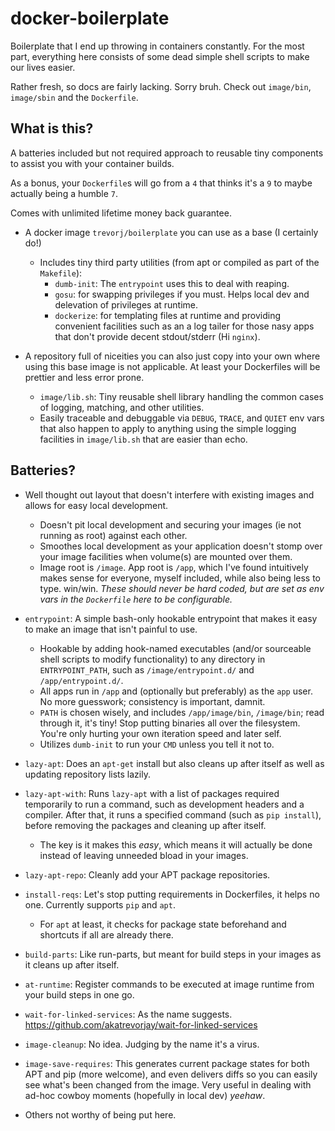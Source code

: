 docker-boilerplate
==================

Boilerplate that I end up throwing in containers constantly.
For the most part, everything here consists of some dead simple shell scripts to make our lives easier.

Rather fresh, so docs are fairly lacking. Sorry bruh.
Check out `image/bin`, `image/sbin` and the `Dockerfile`.


What is this?
-------------

A batteries included but not required approach to reusable tiny components to assist you with your container builds.

As a bonus, your `Dockerfile`s will go from a `4` that thinks it's a `9` to maybe actually being a humble `7`.

Comes with unlimited lifetime money back guarantee.

* A docker image `trevorj/boilerplate` you can use as a base (I certainly do!)
    * Includes tiny third party utilities (from apt or compiled as part of the `Makefile`):
        * `dumb-init`: The `entrypoint` uses this to deal with reaping.
        * `gosu`: for swapping privileges if you must. Helps local dev and delevation of privileges at runtime.
        * `dockerize`: for templating files at runtime and providing convenient facilities such as an a log tailer
          for those nasy apps that don't provide decent stdout/stderr (Hi `nginx`).

* A repository full of niceities you can also just copy into your own where using this base image is not applicable. At
  least your Dockerfiles will be prettier and less error prone.
    * `image/lib.sh`: Tiny reusable shell library handling the common cases of logging, matching, and other utilities.
    * Easily traceable and debuggable via `DEBUG`, `TRACE`, and `QUIET` env vars that also happen to apply to anything
    using the simple logging facilities in `image/lib.sh` that are easier than echo.


Batteries?
----------

* Well thought out layout that doesn't interfere with existing images and allows for easy local development.
    * Doesn't pit local development and securing your images (ie not running as root) against each other.
    * Smoothes local development as your application doesn't stomp over your image facilities when
        volume(s) are mounted over them.
    * Image root is `/image`. App root is `/app`, which I've found intuitively makes sense for everyone, myself
    included, while also being less to type. win/win.
        *These should never be hard coded, but are set as env vars in the `Dockerfile` here to be configurable.*

* `entrypoint`: A simple bash-only hookable entrypoint that makes it easy to make an image that isn't painful to use.
    * Hookable by adding hook-named executables (and/or sourceable shell scripts to modify functionality)
    to any directory in `ENTRYPOINT_PATH`, such as `/image/entrypoint.d/` and `/app/entrypoint.d/`.
    * All apps run in `/app` and (optionally but preferably) as the `app` user.
    No more guesswork; consistency is important, damnit.
    * `PATH` is chosen wisely, and includes `/app/image/bin`, `/image/bin`; read through it, it's tiny!
    Stop putting binaries all over the filesystem. You're only hurting your own iteration speed and later self.
    * Utilizes `dumb-init` to run your `CMD` unless you tell it not to.

* `lazy-apt`: Does an `apt-get` install but also cleans up after itself as well as updating repository lists lazily.
* `lazy-apt-with`: Runs `lazy-apt` with a list of packages required temporarily to run a command, such as
    development headers and a compiler. After that, it runs a specified command (such as `pip install`),
    before removing the packages and cleaning up after itself.
    * The key is it makes this *easy*, which means it will actually be done instead of leaving unneeded bload in your images.
* `lazy-apt-repo`: Cleanly add your APT package repositories.

* `install-reqs`: Let's stop putting requirements in Dockerfiles, it helps no one. Currently supports `pip` and
    `apt`.
    * For `apt` at least, it checks for package state beforehand and shortcuts if all are already there.

* `build-parts`: Like run-parts, but meant for build steps in your images as it cleans up after itself.

* `at-runtime`: Register commands to be executed at image runtime from your build steps in one go.

* `wait-for-linked-services`: As the name suggests. https://github.com/akatrevorjay/wait-for-linked-services

* `image-cleanup`: No idea. Judging by the name it's a virus.

* `image-save-requires`: This generates current package states for both APT and pip (more welcome), and even
    delivers diffs so you can easily see what's been changed from the image. Very useful in dealing with ad-hoc
    cowboy moments (hopefully in local dev) *yeehaw*.

* Others not worthy of being put here.

